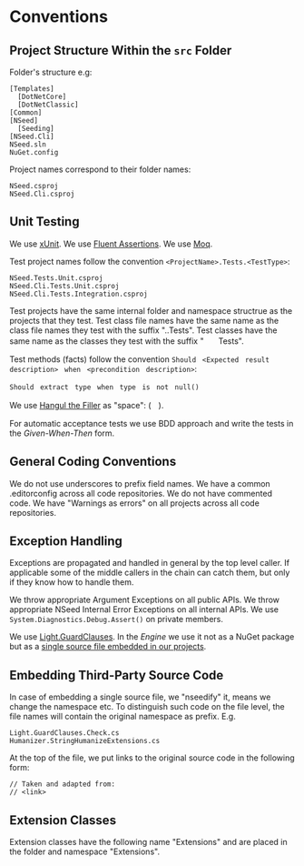 # Conventions

## Project Structure Within the `src` Folder

Folder's structure e.g:

    [Templates]
      [DotNetCore]
      [DotNetClassic]
    [Common]
    [NSeed]
      [Seeding]
    [NSeed.Cli]
    NSeed.sln
    NuGet.config

Project names correspond to their folder names:

    NSeed.csproj
    NSeed.Cli.csproj

## Unit Testing

We use [xUnit](https://xunit.net/).
We use [Fluent Assertions](https://fluentassertions.com/).
We use [Moq](https://github.com/moq/moq4).

Test project names follow the convention `<ProjectName>.Tests.<TestType>`:

    NSeed.Tests.Unit.csproj
    NSeed.Cli.Tests.Unit.csproj
    NSeed.Cli.Tests.Integration.csproj

Test projects have the same internal folder and namespace structrue as the projects that they test.
Test class file names have the same name as the class file names they test with the suffix ".<MemberUnderTest>.Tests".
Test classes have the same name as the classes they test with the suffix "ﾠ<MemberUnderTest>ﾠTests".

Test methods (facts) follow the convention `Shouldﾠ<Expectedﾠresultﾠdescription>ﾠwhenﾠ<preconditionﾠdescription>`:

    Shouldﾠextractﾠtypeﾠwhenﾠtypeﾠisﾠnotﾠnull()

We use [Hangul the Filler](http://thehumbleprogrammer.com/his-majesty-hangul-the-filler/) as "space": (ﾠ).

For automatic acceptance tests we use BDD approach and write the tests in the *Given-When-Then* form.

## General Coding Conventions

We do not use underscores to prefix field names.
We have a common .editorconfig across all code repositories.
We do not have commented code.
We have "Warnings as errors" on all projects across all code repositories.

## Exception Handling

Exceptions are propagated and handled in general by the top level caller. If applicable some of the middle callers in the chain can catch them, but only if they know how to handle them.

We throw appropriate Argument Exceptions on all public APIs.
We throw appropriate NSeed Internal Error Exceptions on all internal APIs.
We use `System.Diagnostics.Debug.Assert()` on private members.

We use [Light.GuardClauses](https://github.com/feO2x/Light.GuardClauses).
In the *Engine* we use it not as a NuGet package but as a [single source file embedded in our projects](https://github.com/feO2x/Light.GuardClauses/wiki/Including-Light.GuardClauses-as-source-code).

## Embedding Third-Party Source Code

In case of embedding a single source file, we "nseedify" it, means we change the namespace etc.
To distinguish such code on the file level, the file names will contain the original namespace as prefix.
E.g.

    Light.GuardClauses.Check.cs
    Humanizer.StringHumanizeExtensions.cs

At the top of the file, we put links to the original source code in the following form:

    // Taken and adapted from:
    // <link>

## Extension Classes

Extension classes have the following name "<ExtendedType>Extensions" and are placed in the folder and namespace "Extensions".